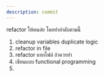 ```yaml
---
description: commit
---
```


refactor ให้หนอ่ย โดยทำลำดับตามนี้
1. cleanup variables duplicate logic
2. refactor in file 
3. refactor แยกไฟล์ ถ้าควรทำ
2. เขียนแบบ functional programming
3. 